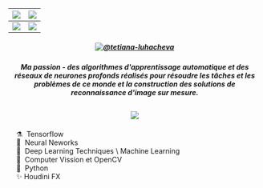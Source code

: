 

|[![](https://i.imgur.com/2KyAq5P.png)](https://stackoverflow.com/questions/61071158/add-image-with-link-in-githubs-readme-md)|![](https://i.imgur.com/r6MWVZC.png)|
|--- |--- |
|![](https://i.imgur.com/avdk3cu.png)|![](https://i.imgur.com/JxbC18I.png)|


##### <p align="center">[![@tetiana-luhacheva](https://img.shields.io/badge/LinkedIN-%40tetiana--luhacheva-blue)](https://www.linkedin.com/in/tetiana-luhacheva/)  </p> 

##### <p align="center">Ma passion - des algorithmes d'apprentissage automatique et des réseaux de neurones profonds réalisés pour résoudre les tâches et les problèmes de ce monde et la construction des solutions de reconnaissance d'image sur mesure.</p>

## <p align="center">![](https://img.shields.io/badge/Telegram-%40terratsukiyomi-white)  </p>  

&nbsp;&nbsp;&nbsp;&nbsp;⚗️&nbsp;&nbsp;Tensorflow</br>
&nbsp;&nbsp;&nbsp;&nbsp;🧹&nbsp;&nbsp;Neural Neworks</br>
&nbsp;&nbsp;&nbsp;&nbsp;🔮&nbsp;&nbsp;Deep Learning Techniques \ Machine Learning</br>
&nbsp;&nbsp;&nbsp;&nbsp;🐲&nbsp;&nbsp;Computer Vission et OpenCV</br>
&nbsp;&nbsp;&nbsp;&nbsp;🦄&nbsp;&nbsp;Python</br>
&nbsp;&nbsp;&nbsp;&nbsp;✨&nbsp;Houdini FX</br>
